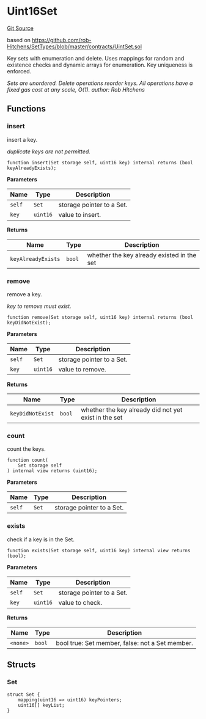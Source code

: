 # Uint16Set
[Git Source](https://github.com/Ammalgam-Protocol/core-v1/blob/b02f234f650997c7e7f19495c04e5606555377fd/contracts/libraries/Uint16Set.sol)

based on https://github.com/rob-Hitchens/SetTypes/blob/master/contracts/UintSet.sol

Key sets with enumeration and delete. Uses mappings for random
and existence checks and dynamic arrays for enumeration. Key uniqueness is enforced.

*Sets are unordered. Delete operations reorder keys. All operations have a
fixed gas cost at any scale, O(1).
author: Rob Hitchens*


## Functions
### insert

insert a key.

*duplicate keys are not permitted.*


```solidity
function insert(Set storage self, uint16 key) internal returns (bool keyAlreadyExists);
```
**Parameters**

|Name|Type|Description|
|----|----|-----------|
|`self`|`Set`|storage pointer to a Set.|
|`key`|`uint16`|value to insert.|

**Returns**

|Name|Type|Description|
|----|----|-----------|
|`keyAlreadyExists`|`bool`|whether the key already existed in the set|


### remove

remove a key.

*key to remove must exist.*


```solidity
function remove(Set storage self, uint16 key) internal returns (bool keyDidNotExist);
```
**Parameters**

|Name|Type|Description|
|----|----|-----------|
|`self`|`Set`|storage pointer to a Set.|
|`key`|`uint16`|value to remove.|

**Returns**

|Name|Type|Description|
|----|----|-----------|
|`keyDidNotExist`|`bool`|whether the key already did not yet exist in the set|


### count

count the keys.


```solidity
function count(
    Set storage self
) internal view returns (uint16);
```
**Parameters**

|Name|Type|Description|
|----|----|-----------|
|`self`|`Set`|storage pointer to a Set.|


### exists

check if a key is in the Set.


```solidity
function exists(Set storage self, uint16 key) internal view returns (bool);
```
**Parameters**

|Name|Type|Description|
|----|----|-----------|
|`self`|`Set`|storage pointer to a Set.|
|`key`|`uint16`|value to check.|

**Returns**

|Name|Type|Description|
|----|----|-----------|
|`<none>`|`bool`|bool true: Set member, false: not a Set member.|


## Structs
### Set

```solidity
struct Set {
    mapping(uint16 => uint16) keyPointers;
    uint16[] keyList;
}
```

